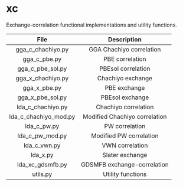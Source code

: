<!--
SPDX-FileCopyrightText: 2021 The eminus developers
SPDX-License-Identifier: Apache-2.0
-->
# xc

Exchange-correlation functional implementations and utility functions.

| File                  | Description |
| :-------------------: | :---------: |
| gga_c_chachiyo.py     | GGA Chachiyo correlation |
| gga_c_pbe.py          | PBE correlation |
| gga_c_pbe_sol.py      | PBEsol correlation |
| gga_x_chachiyo.py     | Chachiyo exchange |
| gga_x_pbe.py          | PBE exchange |
| gga_x_pbe_sol.py      | PBEsol exchange |
| lda_c_chachiyo.py     | Chachiyo correlation |
| lda_c_chachiyo_mod.py | Modified Chachiyo correlation |
| lda_c_pw.py           | PW correlation |
| lda_c_pw_mod.py       | Modified PW correlation |
| lda_c_vwn.py          | VWN correlation |
| lda_x.py              | Slater exchange |
| lda_xc_gdsmfb.py      | GDSMFB exchange-correlation |
| utils.py              | Utility functions |
